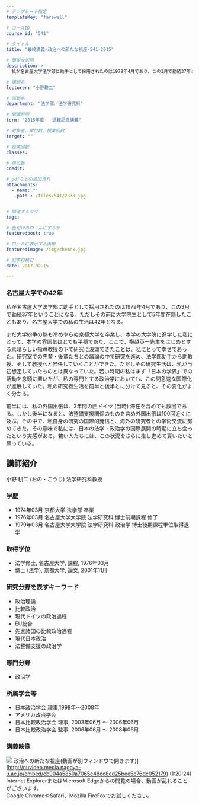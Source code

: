 ```yaml
---
# テンプレート指定
templateKey: "farewell"

# コースID
course_id: "541"

# タイトル
title: "最終講義-政治への新たな視座-541-2015"

# 簡単な説明
description: >-
  私が名古屋大学法学部に助手として採用されたのは1979年4月であり、この3月で勤続37年ということになる。ただしその前に大学院生として5年間在籍したこともあり、名古屋大学での私の生活は42年となる...

# 講師名
lecturer: "小野耕二"

# 部局名
department: "法学部／法学研究科"

# 開講時限
term: "2015年度	退職記念講義"

# 対象者、単位数、授業回数
target: ""

# 授業回数
classes: 

# 単位数
credit: 

# pdfなどの追加資料
attachments: 
  - name: "" 
    path : /files/541/2838.jpg


# 関連するタグ
tags:

# 色付けのロールにするか
featuredpost: true

# ロールに表示する画像
featuredimage: /img/chemex.jpg

# 記事投稿日
date: 2017-02-15

---
```

### 名古屋大学での42年 

私が名古屋大学法学部に助手として採用されたのは1979年4月であり、この3月で勤続37年ということになる。ただしその前に大学院生として5年間在籍したこともあり、名古屋大学での私の生活は42年となる。

まだ大学紛争の熱も冷めやらぬ京都大学を卒業し、本学の大学院に進学した私にとって、本学の雰囲気はとても平穏であり、ここで、横越英一先生をはじめとする素晴らしい指導教授の下で研究に没頭できたことは、私にとって幸せであった。研究室での先輩・後輩たちとの議論の中で研究を進め、法学部助手から助教授、そして教授へと昇任していくことができた。ただしその研究生活は、私が当初想定していたものとは異なっていた。若い時期の私はまず「日本の学界」での活動を念頭に置いたが、私の専門とする政治学においても、この間急速な国際化が進展していた。私の研究者生活を前半と後半とに分けて見ると、その変化がよく分かる。

前半には、私の外国出張は、2年間の西ドイツ (当時) 滞在を含めても数回である。しかし後半になると、法整備支援関係のものを含め外国出張は100回近くに及ぶ。その中で、私自身の研究の国際的発信と、海外の研究者との学術交流に努めてきた。その意味で私には、日本の法学・政治学の国際展開の時期に立ち会ったという実感がある。若い人たちには、この状況をさらに推し進めて貰いたいと願っている。
## 講師紹介

小野 耕二 (おの・こうじ) 法学研究科教授 

### 学歴

  * 1974年03月 京都大学 法学部 卒業
  * 1976年03月 名古屋大学大学院 法学研究科 博士前期課程 修了
  * 1979年03月 名古屋大学大学院 法学研究科 政治学 博士後期課程単位取得退学

### 取得学位

  * 法学修士, 名古屋大学, 課程, 1976年03月
  * 博士 (法学), 京都大学, 論文, 2001年11月

### 研究分野を表すキーワード

  * 政治理論
  * 比較政治
  * 現代ドイツの政治過程
  * EU統合
  * 先進諸国の比較政治過程
  * 現代日本政治
  * 法整備支援の政治学

### 専門分野

  * 政治学

### 所属学会等

  * 日本政治学会 理事,1998年〜2008年
  * アメリカ政治学会
  * 日本比較政治学会 理事, 2003年06月 ～ 2006年06月
  * 日本比較政治学会 監事, 2006年06月 ～ 2008年06月
### 講義映像


![](/files/541/2838.jpg) 政治への新たな視座(動画が別ウィンドウで開きます)](http://nuvideo.media.nagoya-u.ac.jp/embed/cb904a5850a7065e48cc8cd25bee5c76dc052179) (1:20:24)  
Internet ExplorerまたはMicrosoft Edgeからの閲覧の場合、動画が乱れることがございます。  
Google ChromeやSafari、Mozilla FireFoxでお試しください。